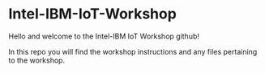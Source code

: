 # Intel-IBM-IoT-Workshop

Hello and welcome to the Intel-IBM IoT Workshop github! 

In this repo you will find the workshop instructions and any files pertaining to the workshop.
